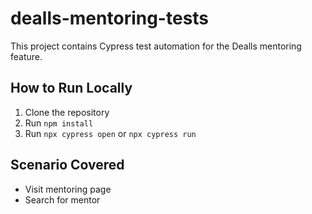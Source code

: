 # dealls-mentoring-tests

This project contains Cypress test automation for the Dealls mentoring feature.

## How to Run Locally

1. Clone the repository  
2. Run `npm install`  
3. Run `npx cypress open` or `npx cypress run`

## Scenario Covered

- Visit mentoring page
- Search for mentor
